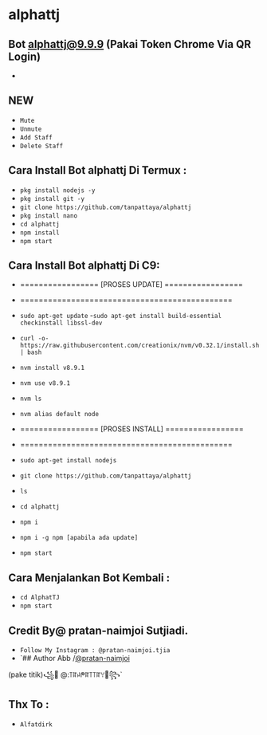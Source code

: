 # alphattj
Bot alphattj@9.9.9 (Pakai Token Chrome Via QR Login)
------
-

NEW
------
- `Mute`
- `Unmute`
- `Add Staff`
- `Delete Staff`

Cara Install Bot alphattj Di Termux :
------
- `pkg install nodejs -y`
- `pkg install git -y`
- `git clone https://github.com/tanpattaya/alphattj`
- `pkg install nano`
- `cd alphattj`
- `npm install`
- `npm start`

Cara Install Bot alphattj Di C9:
------
- =================  [PROSES UPDATE]  =================
- ==============================================

- `sudo apt-get update`
-`sudo apt-get install build-essential checkinstall libssl-dev`
- `curl -o- https://raw.githubusercontent.com/creationix/nvm/v0.32.1/install.sh | bash`
- `nvm install v8.9.1`
- `nvm use v8.9.1`
- `nvm ls`
- `nvm alias default node`
- =================  [PROSES INSTALL]  =================
- ==============================================
- `sudo apt-get install nodejs`
- `git clone https://github.com/tanpattaya/alphattj`
- `ls`
- `cd alphattj`
- `npm i`
- `npm i -g npm [apabila ada update]`
- `npm start`

Cara Menjalankan Bot Kembali :
------
- `cd AlphatTJ`
- `npm start`

Credit By@ pratan-naimjoi Sutjiadi.
------
- `Follow My Instagram : @pratan-naimjoi.tjia`
- `## Author Abb
   /[@pratan-naimjoi](https://www.instagram.com/pratannaimjoi/in/pratan-naimjoi)

(pake titik)꧁💓 @:꓄ꍏꈤᖘꍏ꓄꓄ꍏꌩ💓꧂`

Thx To :
------
- `Alfatdirk`




